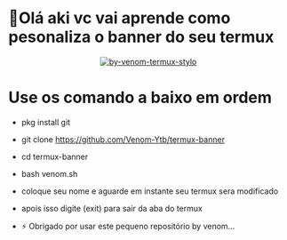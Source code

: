 # 👋Olá aki vc vai aprende como pesonaliza o banner do seu termux

</p>
<p align="center">
<a href="<a href="https://ibb.co/02LQtQf"><img src="https://i.ibb.co/02LQtQf/by-venom-termux-stylo.jpg" alt="by-venom-termux-stylo" border="0"></a>

# Use os comando a baixo em ordem

- pkg install git 

- git clone https://github.com/Venom-Ytb/termux-banner

- cd termux-banner

- bash venom.sh

- coloque seu nome e aguarde em instante seu termux sera modificado 

- apois isso digite (exit) para sair da aba do termux 
- ⚡ Obrigado por usar este pequeno repositório by venom...

